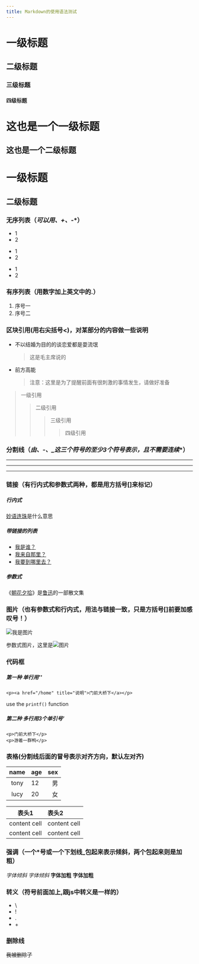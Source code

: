 ```yaml
---
title: Markdown的使用语法测试
---
```




# 一级标题
## 二级标题
### 三级标题
#### 四级标题
这也是一个一级标题
===============
这也是一个二级标题
-----

# 一级标题 #    
## 二级标题 ##

### 无序列表（**可以用*、+、-**）
+ 1
+ 2
* 1
* 2
- 1
- 2

### 有序列表（**用数字加上英文中的.**）
1. 序号一
2. 序号二


### 区块引用(**用右尖括号<**)，对某部分的内容做一些说明
* 不以结婚为目的的谈恋爱都是耍流氓
    > 这是毛主席说的
* 前方高能
    > 注意：这里是为了提醒前面有很刺激的事情发生，请做好准备

> 一级引用    
>> 二级引用
>>> 三级引用
>>>> 四级引用

### 分割线（**由*、-、_这三个符号的至少3个符号表示，且不需要连续**）
*  *  *
---    ---- -
___ ____


### 链接（**有行内式和参数式两种，都是用方括号[]来标记**）
##### 行内式
[妙语连珠](http://www.baidu.com)是什么意思
##### 带链接的列表
* [我是谁？](www.baidu.com)
* [我来自那里？](www.baidu.com)
* [我要到哪里去？](www.google.com)

##### 参数式
[朝花夕拾]: www.taobao.com "购买"
[鲁迅]: www.baidu.com "百度百科"

《[朝花夕拾]》是[鲁迅]的一部散文集


### 图片（**也有参数式和行内式，用法与链接一致，只是方括号[]前要加感叹号！**）
![我是图片](/img/me.jpg)

[图片]: /img/logo.png
参数式图片，这里是![图片]

### 代码框
##### 第一种 单行用''
`<p><a href="/home" title="说明">门前大桥下</a></p>`

use the `printf()` function

##### 第二种 多行用3个单引号'
```可以写注释
<p>门前大桥下</p>
<p>游着一群鸭</p>
```
### 表格(**分割线后面的冒号表示对齐方向，默认左对齐**)
name|age|sex
:-:|--|--:
tony| 12|男
lucy|20|女

表头1|表头2
:-:|:----
content cell | content cell
content cell | content cell

### 强调（**一个*号或一个下划线_包起来表示倾斜，两个包起来则是加粗**）
*字体倾斜*  _字体倾斜_
**字体加粗**  __字体加粗__


### 转义（**符号前面加上\,跟js中转义是一样的**）
* \\
* \!
* \.
* \+

### 删除线
~~我被删除了~~

